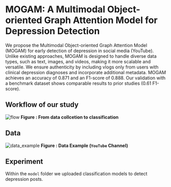 # MOGAM: A Multimodal Object-oriented Graph Attention Model for Depression Detection
We propose the Multimodal Object-oriented Graph Attention Model (MOGAM) for early detection of depression in social media (YouTube). Unlike existing approaches, MOGAM is designed to handle diverse data types, such as text, images, and videos, making it more scalable and versatile. We ensure authenticity by including vlogs only from users with clinical depression diagnoses and incorporate additional metadata. MOGAM achieves an accuracy of 0.871 and an F1-score of 0.888. Our validation with a benchmark dataset shows comparable results to prior studies (0.61 F1-score).


## Workflow of our study
![flow](https://github.com/dxlabskku/MOGAM/assets/117570065/57a7da4a-d256-42c4-8168-935182bf984e)
**Figure : From data collcetion to classification**


## Data
![data_example](https://github.com/dxlabskku/MOGAM/assets/117570065/79aa7d44-5d5f-44b1-b375-e1297eb8673c)
**Figure : Data Example (```YouTube``` Channel)**


## Experiment


Within the ```model``` folder we uploaded classification models to detect depression posts.
